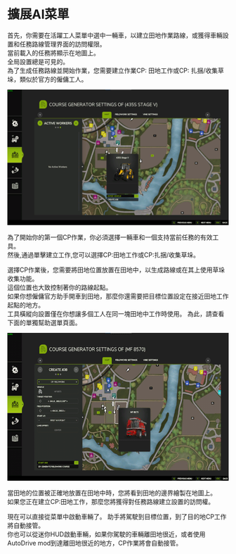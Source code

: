 # 擴展AI菜單  
首先，你需要在活躍工人菜單中選中一輛車，以建立田地作業路線，或獲得車輛設置和任務路線管理界面的訪問權限。  
當前載入的任務將顯示在地圖上。  
全局設置總是可見的。  
為了生成任務路線並開始作業，您需要建立作業CP: 田地工作或CP: 扎捆/收集草垛，類似於官方的僱傭工人。  


![Image](../assets/images/startjobmenuhelp_0_0_1024_895.png)

  
為了開始你的第一個CP作業，你必須選擇一輛車和一個支持當前任務的有效工具。  
然後,通過單擊建立工作,您可以選擇CP:田地工作或CP:扎捆/收集草垛。  


  
選擇CP作業後，您需要將田地位置放置在田地中，以生成路線或在其上使用草垛收集功能。  
這個位置也大致控制著你的路線起點。  
如果你想僱傭官方助手開車到田地，那麼你還需要把目標位置設定在接近田地工作起點的地方。  
工具橫縱向設置僅在你想讓多個工人在同一塊田地中工作時使用。 為此，請查看下面的單獨幫助選單頁面。   


![Image](../assets/images/readyjobmenuhelp_0_0_765_510.png)

  
當田地的位置被正確地放置在田地中時，您將看到田地的邊界繪製在地圖上。  
如果您正在建立CP:田地工作，那麼您將獲得對任務路線建立設置的訪問權。   


  
現在可以直接從菜單中啟動車輛了。 助手將駕駛到目標位置，到了目的地CP工作將自動接管。  
你也可以從迷你HUD啟動車輛，如果你駕駛的車輛離田地很近，或者使用AutoDrive mod到達離田地很近的地方，CP作業將會自動接管。  


